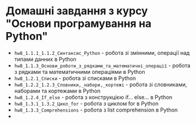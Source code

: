 # Домашні завдання з курсу "Основи програмування на Python"

- `hw8_1.1.1_1.1.2_Cинтаксис_Python` - робота зі змінними, операції над типами данних в Python
- `hw8_1.1.3_Основи_роботи_з_рядками_та_математичні_операції` - робота з рядками та математичними операціями в Python
- `hw8_1.2.1_Списки` - робота зі списками в Python
- `hw8_1.2.2_1.2.3_Словники,_набори,_кортежі` - робота зі словниками, наборами та кортежами в Python
- `hw8_1.2.4_If_else` - робота з конструкцією if... else... в Python
- `hw8_1.3.1_1.3.2_Цикл_for` - робота з циклом for в Python
- `hw8_1.3.3_Comprehensions` -  робота з list comprehension в Python
- 
